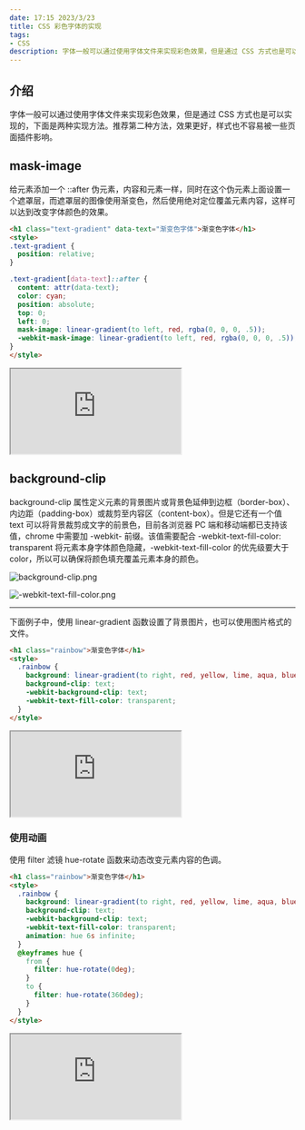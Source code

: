 ```yaml
---
date: 17:15 2023/3/23
title: CSS 彩色字体的实现
tags:
- CSS
description: 字体一般可以通过使用字体文件来实现彩色效果，但是通过 CSS 方式也是可以实现的。
---
```

## 介绍
字体一般可以通过使用字体文件来实现彩色效果，但是通过 CSS 方式也是可以实现的，下面是两种实现方法。推荐第二种方法，效果更好，样式也不容易被一些页面插件影响。
## mask-image
给元素添加一个 ::after 伪元素，内容和元素一样，同时在这个伪元素上面设置一个遮罩层，而遮罩层的图像使用渐变色，然后使用绝对定位覆盖元素内容，这样可以达到改变字体颜色的效果。
```html
<h1 class="text-gradient" data-text="渐变色字体">渐变色字体</h1>
<style>
.text-gradient {
  position: relative;
}

.text-gradient[data-text]::after {
  content: attr(data-text);
  color: cyan;
  position: absolute;
  top: 0;
  left: 0;
  mask-image: linear-gradient(to left, red, rgba(0, 0, 0, .5));
  -webkit-mask-image: linear-gradient(to left, red, rgba(0, 0, 0, .5));
}
</style>
```
<iframe src="https://code.juejin.cn/pen/7151771895338106917"></iframe>

## background-clip
background-clip 属性定义元素的背景图片或背景色延伸到边框（border-box）、内边距（padding-box）或裁剪至内容区（content-box）。但是它还有一个值 text 可以将背景裁剪成文字的前景色，目前各浏览器 PC 端和移动端都已支持该值，chrome 中需要加 -webkit- 前缀。该值需要配合 -webkit-text-fill-color: transparent 将元素本身字体颜色隐藏，-webkit-text-fill-color 的优先级要大于 color，所以可以确保将颜色填充覆盖元素本身的颜色。

![background-clip.png](https://p9-juejin.byteimg.com/tos-cn-i-k3u1fbpfcp/29d7aebbd17d4c9db46fc943dff2a66f~tplv-k3u1fbpfcp-watermark.image?)

![-webkit-text-fill-color.png](https://p9-juejin.byteimg.com/tos-cn-i-k3u1fbpfcp/448af97147c34bfda8f31de5ea8e89e6~tplv-k3u1fbpfcp-watermark.image?)

---
下面例子中，使用 linear-gradient 函数设置了背景图片，也可以使用图片格式的文件。
```html
<h1 class="rainbow">渐变色字体</h1>
<style>
  .rainbow {
    background: linear-gradient(to right, red, yellow, lime, aqua, blue, fuchsia) 0 / 50%;
    background-clip: text;
    -webkit-background-clip: text;
    -webkit-text-fill-color: transparent;
  }
</style>
```
<iframe src="https://code.juejin.cn/pen/7151772798472421384"></iframe>

### 使用动画
使用 filter 滤镜 hue-rotate 函数来动态改变元素内容的色调。
```html
<h1 class="rainbow">渐变色字体</h1>
<style>
  .rainbow {
    background: linear-gradient(to right, red, yellow, lime, aqua, blue, fuchsia) 0 / 50%;
    background-clip: text;
    -webkit-background-clip: text;
    -webkit-text-fill-color: transparent;
    animation: hue 6s infinite;
  }
  @keyframes hue {
    from {
      filter: hue-rotate(0deg);
    }
    to {
      filter: hue-rotate(360deg);
    }
  }
</style>
```
<iframe src="https://code.juejin.cn/pen/7151773284533534755"></iframe>